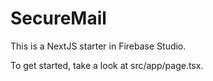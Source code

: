 # SecureMail

This is a NextJS starter in Firebase Studio.

To get started, take a look at src/app/page.tsx.
